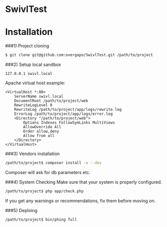 SwivlTest
=========

Installation
============

###1) Project cloning
```bash
$ git clone git@github.com:overgapo/SwivlTest.git /path/to/project
```

###2) Setup local sandbox
```
127.0.0.1 swivl.local
```
Apache virtual host example:
```
<VirtualHost *:80>
    ServerName swivl.local
    DocumentRoot /path/to/project/web
    RewriteLogLevel 0
    RewriteLog /path/to/project/app/logs/rewrite.log
    ErrorLog /path/to/project/app/logs/error.log
    <Directory "/path/to/project/web">
        Options Indexes FollowSymLinks MultiViews
        AllowOverride All
        Order allow,deny
        Allow from all
    </Directory>
</VirtualHost>
```

###3) Vendors installation
```bash
/path/to/project$ composer install -o --dev
```
Composer will ask for db parameters etc.

###4) System Checking
Make sure that your system is properly configured.
```bash
/path/to/project$ php app/check.php
```
If you get any warnings or recommendations, fix them before moving on.

###5) Deploing
```bash
/path/to/project$ bin/phing full
```

